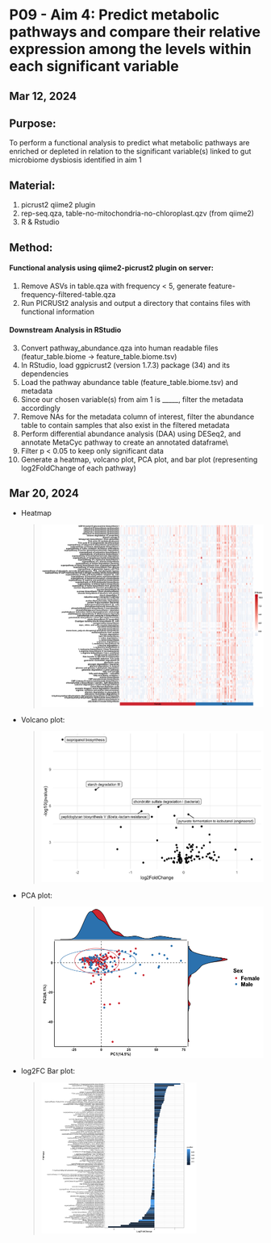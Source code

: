 # P09 - Aim 4: Predict metabolic pathways and compare their relative expression among the levels within each significant variable

## Mar 12, 2024

## Purpose:
To perform a functional analysis to predict what metabolic pathways are enriched or depleted in relation to the significant variable(s) linked to gut microbiome dysbiosis identified in aim 1

## Material: 
1. picrust2 qiime2 plugin
2. rep-seq.qza, table-no-mitochondria-no-chloroplast.qzv (from qiime2)
3. R & Rstudio

## Method:

#### Functional analysis using qiime2-picrust2 plugin on server:

1. Remove ASVs in table.qza with frequency < 5, generate feature-frequency-filtered-table.qza 
2. Run PICRUSt2 analysis and output a directory that contains files with functional information

#### Downstream Analysis in RStudio

3. Convert pathway_abundance.qza into human readable files (featur_table.biome -> feature_table.biome.tsv)
4. In RStudio, load ggpicrust2 (version 1.7.3) package (34) and its dependencies
5. Load the pathway abundance table (feature_table.biome.tsv) and metadata
6. Since our chosen variable(s) from aim 1 is _____, filter the metadata accordingly
7. Remove NAs for the metadata column of interest, filter the abundance table to contain samples that also exist in the filtered metadata
8. Perform differential abundance analysis (DAA) using DESeq2, and annotate MetaCyc pathway to create an annotated dataframe\
9. Filter p < 0.05 to keep only significant data
10. Generate a heatmap, volcano plot, PCA plot, and bar plot (representing log2FoldChange of each pathway)

## Mar 20, 2024

* Heatmap
   > <img src="/R_Project/Aim4/pathway_heatmap.png"> 

* Volcano plot:
   > <img src="/R_Project/Aim4/volcano.png" height="300"> 
   
* PCA plot:
   > <img src="/R_Project/Aim4/pathay_pca.png" height="300"> 

* log2FC Bar plot:
   > <img src="/R_Project/Aim4/log2_bar.png" height="300"> 


